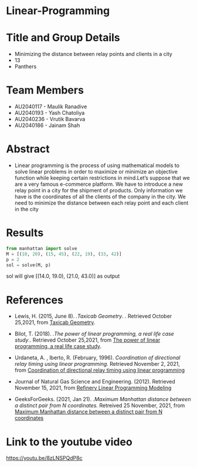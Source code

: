 # Linear-Programming
# Title and Group Details
- Minimizing the distance between relay points and clients in a city
- 13
- Panthers

# Team Members
- AU2040117 - Maulik Ranadive
- AU2040193 - Yash Chatoliya
- AU2040236 - Vrutik Bavarva	
- AU2040186 - Jainam Shah	

# Abstract
- Linear programming is the process of using mathematical models to solve linear problems in order to maximize or minimize an objective function while keeping certain restrictions in mind.Let’s suppose that we are a very famous e-commerce platform. We have to introduce a new relay point in a city for the shipment of products. Only information we have is the coordinates of all the clients of the company in the city. We need to minimize the distance between each relay point and each client in the city
# Results 
```python
from manhattan import solve
M = [(10, 20), (15, 45), (22, 19), (33, 42)]
p = 2
sol = solve(M, p)
```
sol will give [(14.0, 19.0), (21.0, 43.0)] as output

# References

- Lewis, H. (2015, June 8). _.Taxicab Geometry_. . Retrieved October 25,2021, from [Taxicab Geometry](https://www.mathscareers.org.uk/taxicab-geometry/). 

- Bilot, T. (2018). _.The power of linear programming, a real life case study_.. Retrieved October 25,2021, from [The power of linear programming, a real life case study](https://towardsdatascience.com/the-power-of-linear-programming-a-real-life-case-study-6198b2cdb611).

- Urdaneta, A. , lberto, R. (February, 1996). _Coordination of directional relay timing using linear programming_. Retrieved November 2, 2021, from [Coordination of directional relay timing using linear programming](https://www.researchgate.net/publication/3272928_Coordination_of_directional_relay_timing_using_linear_programming)

- Journal of Natural Gas Science and Engineering. (2012). Retrieved November 15, 2021, from [Refinery Linear Programming Modeling](https://www.sciencedirect.com/topics/earth-and-planetary-sciences/linear-programming)

- GeeksForGeeks. (2021, Jan 21). _.Maximum Manhattan distance between a distinct pair from N coordinates._ Retreived 25 November, 2021, from [Maximum Manhattan distance between a distinct pair from N coordinates](https://www.geeksforgeeks.org/maximum-manhattan-distance-between-a-distinct-pair-from-n-coordinates/) 


# Link to the youtube video 
https://youtu.be/8zLNSPQdP8c
